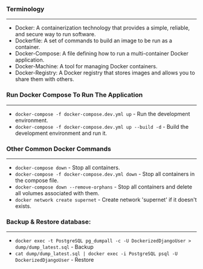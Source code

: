 [image]: https://github.com/insafm/dockerized-django/SCREENSHOT.png

### Terminology
----

- Docker: A containerization technology that provides a simple, reliable, and secure way to run software.
- Dockerfile: A set of commands to build an image to be run as a container.
- Docker-Compose: A file defining how to run a multi-container Docker application.
- Docker-Machine: A tool for managing Docker containers.
- Docker-Registry: A Docker registry that stores images and allows you to share them with others.

### Run Docker Compose To Run The Application
----

- ``` docker-compose -f docker-compose.dev.yml up ``` - Run the development environment.
- ``` docker-compose -f docker-compose.dev.yml up --build -d ``` - Build the development environment and run it.

### Other Common Docker Commands
----

- ``` docker-compose down ``` - Stop all containers.
- ``` docker-compose -f docker-compose.dev.yml down ``` - Stop all containers in the compose file.
- ``` docker-compose down --remove-orphans ``` - Stop all containers and delete all volumes associated with them.
- ``` docker network create supernet ``` - Create network 'supernet' if it doesn't exists.

### Backup & Restore database:
----

- ``` docker exec -t PostgreSQL pg_dumpall -c -U DockerizedDjangoUser > dump/dump_latest.sql ```  - Backup
- ``` cat dump/dump_latest.sql | docker exec -i PostgreSQL psql -U DockerizedDjangoUser ``` - Restore